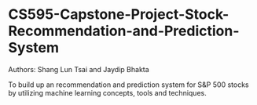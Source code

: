 # CS595-Capstone-Project-Stock-Recommendation-and-Prediction-System

Authors:  Shang Lun Tsai and Jaydip Bhakta  

To build up an recommendation and prediction system for S&amp;P 500 stocks by utilizing machine learning concepts, tools and techniques. 


